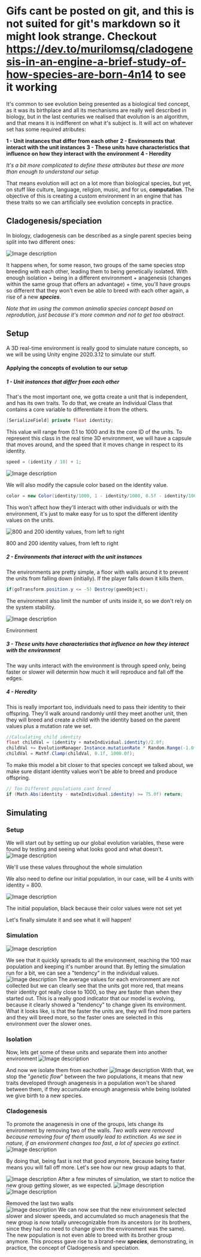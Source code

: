 # Gifs cant be posted on git, and this is not suited for git's markdown so it might look strange. Checkout https://dev.to/murilomsq/cladogenesis-in-an-engine-a-brief-study-of-how-species-are-born-4n14 to see it working


It's common to see evolution being presented as a biological tied concept, as it was its birthplace and all its mechanisms are really well described in biology, but in the last centuries we realised that evolution is an algorithm, and that means it is indifferent on what it's subject is. It will act on whatever set has some required atributes: 

**1 - Unit instances that differ from each other**
**2 - Environments that interact with the unit instances** 
**3 - These units have characteristics that influence on how they interact with the environment**
**4 - Heredity**

_It's a bit more complicated to define these attributes but these are more than enough to understand our setup_

That means evolution will act on a lot more than biological species, but yet, on stuff like culture, language, religion, music, and for us, **computation**.
The objective of this is creating a custom environment in an engine that has these traits so we can artificially see evolution concepts in practice.

## Cladogenesis/speciation 

In biology, cladogenesis can be described as a single parent species being split into two different ones:

![Image description](https://dev-to-uploads.s3.amazonaws.com/uploads/articles/45g2d00521fab9hyt2fo.png)

It happens when, for some reason, two groups of the same species stop breeding with each other, leading them to being genetically isolated. With enough isolation + being in a different environment + anagenesis (changes within the same group that offers an advantage) + time, you'll have groups so different that they won't even be able to breed with each other again, a rise of a new **_species_**. 

_Note that im using the common animalia species concept based on reprodution, just because it's more common and not to get too abstract_.

## Setup

A 3D real-time environment is really good to simulate nature concepts, so we will be using Unity engine 2020.3.12 to simulate our stuff.

#### Applying the concepts of evolution to our setup



##### 1 - Unit instances that differ from each other

That's the most important one, we gotta create a unit that is independent, and has its own traits. To do that, we create an Individual Class that contains a core variable to differentiate it from the others.
```cs
[SerializeField] private float identity;
```
This value will range from 0.1 to 1000 and its the core ID of the units. 
To represent this class in the real time 3D environment, we will have a capsule that moves around, and the speed that it moves change in respect to its identity.
```cs
speed = (identity / 10) + 1;
```

![Image description](https://dev-to-uploads.s3.amazonaws.com/uploads/articles/p3z5kzeccuorvsawke71.png)
 
We will also modify the capsule color based on the identity value.
```cs
color = new Color(identity/1000, 1 - identity/1000, 0.5f - identity/1000, 1);
```
This won't affect how they'll interact with other individuals or with the environment, it's just to make easy for us to spot the different identity values on the units.


![_800 and 200 identity values, from left to right_](https://dev-to-uploads.s3.amazonaws.com/uploads/articles/ts0cumab32t2bc8oaiq0.png)<figcaption>800 and 200 identity values, from left to right</figcaption>

##### 2 - Environments that interact with the unit instances
 
The environments are pretty simple, a floor with walls around it to prevent the units from falling down (initially). If the player falls down it kills them.
```cs
if(goTransform.position.y <= -5) Destroy(gameObject);
```
The environment also limit the number of units inside it, so we don't rely on the system stability.

![Image description](https://dev-to-uploads.s3.amazonaws.com/uploads/articles/gk7ktgw7bihd0dib91b0.png)<figcaption>Environment</figcaption>
 
##### 3 - These units have characteristics that influence on how they interact with the environment

The way units interact with the environment is through speed only, being faster or slower will determin how much it will reproduce and fall off the edges.

##### 4 - Heredity
This is really important too, individuals need to pass their identity to their offspring.
They'll walk around randomly until they meet another unit, then they will breed and create a child with the identity based on the parent values plus a mutation rate we set.
```cs
//Calculating child identity
float childVal = (identity + mateIndividual.identity)/2.0f;
childVal += EvolutionManager.Instance.mutationRate * Random.Range(-1.0f,1.0f);
childVal = Mathf.Clamp(childVal, 0.1f, 1000.0f);
```
To make this model a bit closer to that species concept we talked about, we make sure distant identity values won't be able to breed and produce offspring.
```cs
// Too Different populations cant breed
if (Math.Abs(identity - mateIndividual.identity) >= 75.0f) return;
```
## Simulating

### Setup

We will start out by setting up our global evolution variables, these were found by testing and seeing what looks good and what doesn't.
![Image description](https://dev-to-uploads.s3.amazonaws.com/uploads/articles/fe9zmw7fom0ve3b0mnze.png)<figcaption>We'll use these values throughout the whole simulation</figcaption>

We also need to define our initial population, in our case, will be 4 units with identity = 800.


![Image description](https://dev-to-uploads.s3.amazonaws.com/uploads/articles/67b1ohufcpzr2rmfo96q.png)<figcaption>The initial population, black because their color values were not set yet</figcaption>
 
Let's finally simulate it and see what it will happen!
### Simulation
![Image description](https://dev-to-uploads.s3.amazonaws.com/uploads/articles/54m578a0a9yevt67n2de.gif)
 
We see that it quickly spreads to all the environment, reaching the 100 max population and keeping it's number around that. 
By letting the simulation run for a bit, we can see a "tendency" in the individual values.
![Image description](https://dev-to-uploads.s3.amazonaws.com/uploads/articles/w2ok0veufhgauczp7s67.png)
The average values for each environment are not collected but we can clearly see that the units got more red, that means their identity got really close to 1000, so they are faster than when they started out. This is a really good indicator that our model is evolving, because it clearly showed a "tendency" to change given its environment.
What it looks like, is that the faster the units are, they will find more parters and they will breed more, so the faster ones are selected in this environment over the slower ones.

### Isolation

Now, lets get some of these units and separate them into another environment
![Image description](https://dev-to-uploads.s3.amazonaws.com/uploads/articles/b68uuc57g8u33e7oumt7.gif)
 
And now we isolate them from eachother
![Image description](https://dev-to-uploads.s3.amazonaws.com/uploads/articles/8hg3qm9khdy656g2htua.gif)
With that, we stop the "_genetic flow_" between the two populations, it means that new traits developed through anagenesis in a population won't be shared between them, if they accumulate enough anagenesis while being isolated we give birth to a new species.

### Cladogenesis

To promote the anagenesis in one of the groups, lets change its environment by removing two of the walls.
_Two walls were removed because removing four of them usually lead to extinction. As we see in nature, if an environment changes too fast, a lot of species go extinct._
![Image description](https://dev-to-uploads.s3.amazonaws.com/uploads/articles/od5fw818quu8ebld6ymc.gif)

By doing that, being fast is not that good anymore, because being faster means you will fall off more. Let's see how our new group adapts to that.

![Image description](https://dev-to-uploads.s3.amazonaws.com/uploads/articles/mqlgpd0zvj3xenv8issf.png)
After a few minutes of simulation, we start to notice the new group getting slower, as we expected.
![Image description](https://dev-to-uploads.s3.amazonaws.com/uploads/articles/ciulx9qpxv9yhojb9c17.png)
![Image description](https://dev-to-uploads.s3.amazonaws.com/uploads/articles/1u6qa8n4q9e2iye2hdvo.png)<figcaption>Removed the last two walls </figcaption>
![Image description](https://dev-to-uploads.s3.amazonaws.com/uploads/articles/ux4fs1vr7ztymvktkrkf.gif)
We can now see that the new environment selected slower and slower speeds, and accumulated so much anagenesis that the new group is now totally unrecognizable from its ancestors (or its brothers, since they had no need to change given the environment was the same). The new population is not even able to breed with its brother group anymore. This process gave rise to a brand-new **_species_**, demonstrating, in practice, the concept of Cladogenesis and speciation.
